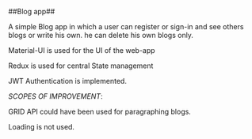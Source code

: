 ##Blog app##

A simple Blog app in which a user can register or sign-in and see others blogs or write his own.
he can delete his own blogs only.

Material-UI is used for the UI of the web-app

Redux is used for central State management

JWT Authentication is implemented.

*SCOPES OF IMPROVEMENT*:

GRID API could have been used  for paragraphing blogs.

Loading is not used.



